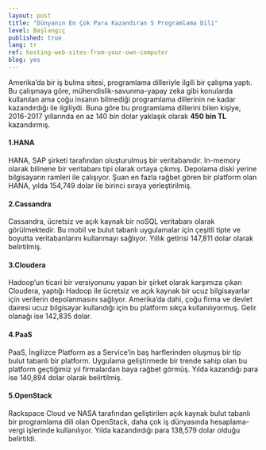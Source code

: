 ```yaml
---
layout: post
title: "Dünyanın En Çok Para Kazandıran 5 Programlama Dili"
level: Başlangıç
published: true
lang: tr
ref: hosting-web-sites-from-your-own-computer
blog: yes
---
```


Amerika’da bir iş bulma sitesi, programlama dilleriyle ilgili bir çalışma yaptı. Bu çalışmaya göre, mühendislik-savunma-yapay zeka gibi konularda kullanılan ama çoğu insanın bilmediği programlama dillerinin ne kadar kazandırdığı ile ilgiliydi. Buna göre bu programlama dillerini bilen kişiye, 2016-2017 yıllarında en az 140 bin dolar yaklaşık olarak **450 bin TL** kazandırmış.

#### 1.HANA

HANA, SAP şirketi tarafından oluşturulmuş bir veritabanıdır. In-memory olarak bilinene bir veritabanı tipi olarak ortaya çıkmış. Depolama diski yerine bilgisayarın ramleri ile çalışıyor. Şuan en fazla rağbet gören bir platform olan HANA, yılda 154,749 dolar ile birinci sıraya yerleştirilmiş.

#### 2.Cassandra

Cassandra, ücretsiz ve açık kaynak bir noSQL veritabanı olarak görülmektedir. Bu mobil ve bulut tabanlı uygulamalar için çeşitli tipte ve boyutta veritabanlarını kullanmayı sağlıyor. Yıllık getirisi 147,811 dolar olarak belirtilmiş.

#### 3.Cloudera

Hadoop’un ticari bir versiyonunu yapan bir şirket olarak karşımıza çıkan Cloudera, yaptığı Hadoop ile ücretsiz ve açık kaynak bir ucuz bilgisayarlar için verilerin depolanmasını sağlıyor. Amerika’da dahi, çoğu firma ve devlet dairesi ucuz bilgisayar kullandığı için bu platform sıkça kullanılıyormuş. Gelir olanağı ise 142,835 dolar.

#### 4.PaaS

PaaS, İngilizce Platform as a Service’in baş harflerinden oluşmuş bir tip bulut tabanlı bir platform. Uygulama geliştirmede bir trende sahip olan bu platform geçtiğimiz yıl firmalardan baya rağbet görmüş. Yılda kazandığı para ise 140,894 dolar olarak belirtilmiş.

#### 5.OpenStack

Rackspace Cloud ve NASA tarafından geliştirilen açık kaynak bulut tabanlı bir programlama dili olan OpenStack, daha çok iş dünyasında hesaplama-vergi işlerinde kullanılıyor. Yılda kazandırdığı para 138,579 dolar olduğu belirtildi.